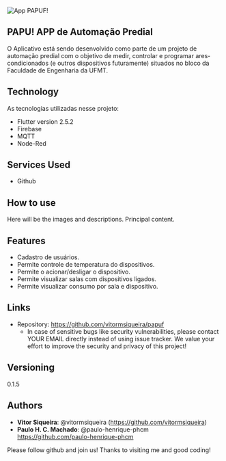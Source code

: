 

![App PAPUF!](https://github.com/vitormsiqueira/papuf/blob/master/mockup.png?raw=true)
 
## PAPU! APP de Automação Predial
 
O Aplicativo está sendo desenvolvido como parte de um projeto de automação predial com o objetivo de medir, controlar e programar ares-condicionados (e outros dispositivos futuramente) situados no bloco da Faculdade de Engenharia da UFMT.
 
 
## Technology 
 
As tecnologias utilizadas nesse projeto:

* Flutter version 2.5.2
* Firebase
* MQTT 
* Node-Red
 
 
## Services Used
 
* Github
 

## How to use
 
Here will be the images and descriptions. Principal content.
 
 
## Features
 
  - Cadastro de usuários.
  - Permite controle de temperatura do dispositivos.
  - Permite o acionar/desligar o dispositivo.
  - Permite visualizar salas com dispositivos ligados.
  - Permite visualizar consumo por sala e dispositivo.
 
 
## Links
 
  - Repository: https://github.com/vitormsiqueira/papuf
    - In case of sensitive bugs like security vulnerabilities, please contact
      YOUR EMAIL directly instead of using issue tracker. We value your effort
      to improve the security and privacy of this project!
 
 
## Versioning
 
0.1.5
 
 
## Authors
 
* **Vitor Siqueira**: @vitormsiqueira (https://github.com/vitormsiqueira)
* **Paulo H. C. Machado**: @paulo-henrique-phcm https://github.com/paulo-henrique-phcm
 
 
Please follow github and join us!
Thanks to visiting me and good coding!

